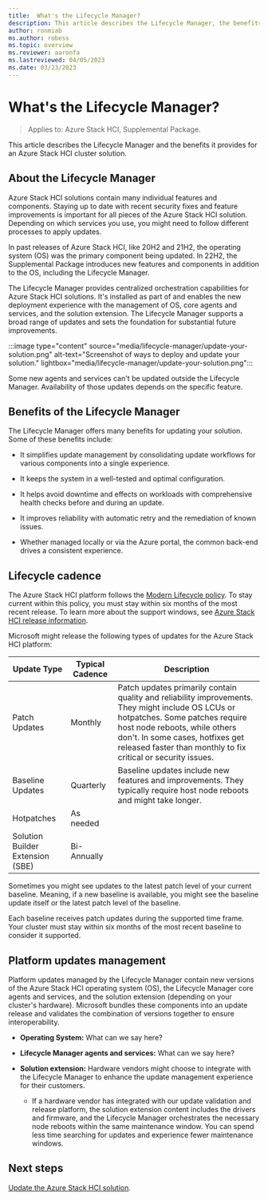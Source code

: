 ```yaml
---
title:  What's the Lifecycle Manager?
description: This article describes the Lifecycle Manager, the benefits it provides for an Azure Stack HCI cluster solution, and more.
author: ronmiab
ms.author: robess
ms.topic: overview
ms.reviewer: aaronfa
ms.lastreviewed: 04/05/2023
ms.date: 03/23/2023
---
```


# What's the Lifecycle Manager?

> Applies to: Azure Stack HCI, Supplemental Package.

This article describes the Lifecycle Manager and the benefits it provides for an Azure Stack HCI cluster solution.

## About the Lifecycle Manager

Azure Stack HCI solutions contain many individual features and components. Staying up to date with recent security fixes and feature improvements is important for all pieces of the Azure Stack HCI solution. Depending on which services you use, you might need to follow different processes to apply updates.

In past releases of Azure Stack HCI, like 20H2 and 21H2, the operating system (OS) was the primary component being updated. In 22H2, the Supplemental Package introduces new features and components in addition to the OS, including the Lifecycle Manager.

The Lifecycle Manager provides centralized orchestration capabilities for Azure Stack HCI solutions. It's installed as part of and enables the new deployment experience with the management of OS, core agents and services, and the solution extension. The Lifecycle Manager supports a broad range of updates and sets the foundation for substantial future improvements.

:::image type="content" source="media/lifecycle-manager/update-your-solution.png" alt-text="Screenshot of ways to deploy and update your solution." lightbox="media/lifecycle-manager/update-your-solution.png":::

Some new agents and services can't be updated outside the Lifecycle Manager. Availability of those updates depends on the specific feature.

## Benefits of the Lifecycle Manager

The Lifecycle Manager offers many benefits for updating your solution. Some of these benefits include:

- It simplifies update management by consolidating update workflows for various components into a single experience.

- It keeps the system in a well-tested and optimal configuration.

- It helps avoid downtime and effects on workloads with comprehensive health checks before and during an update.

- It improves reliability with automatic retry and the remediation of known issues.

- Whether managed locally or via the Azure portal, the common back-end drives a consistent experience.

## Lifecycle cadence

The Azure Stack HCI platform follows the [Modern Lifecycle policy](/lifecycle/policies/modern). To stay current within this policy, you must stay within six months of the most recent release. To learn more about the support windows, see [Azure Stack HCI release information](/azure-stack/hci/release-information).

Microsoft might release the following types of updates for the Azure Stack HCI platform:

|Update Type |Typical Cadence  |Description |
|------------|-----------------|------------|
|Patch Updates| Monthly |Patch updates primarily contain quality and reliability improvements. They might include OS LCUs or hotpatches. Some patches require host node reboots, while others don't. In some cases, hotfixes get released faster than monthly to fix critical or security issues.|
|Baseline Updates |Quarterly |Baseline updates include new features and improvements. They typically require host node reboots and might take longer.|
|Hotpatches | As needed |             |
|Solution Builder Extension (SBE)        | Bi-Annually |           |

Sometimes you might see updates to the latest patch level of your current baseline. Meaning, if a new baseline is available, you might see the baseline update itself or the latest patch level of the baseline.

Each baseline receives patch updates during the supported time frame. Your cluster must stay within six months of the most recent baseline to consider it supported.

## Platform updates management

Platform updates managed by the Lifecycle Manager contain new versions of the Azure Stack HCI operating system (OS), the Lifecycle Manager core agents and services, and the solution extension (depending on your cluster's hardware). Microsoft bundles these components into an update release and validates the combination of versions together to ensure interoperability.

- **Operating System:** What can we say here?

- **Lifecycle Manager agents and services:** What can we say here?

- **Solution extension:** Hardware vendors might choose to integrate with the Lifecycle Manager to enhance the update management experience for their customers.

  - If a hardware vendor has integrated with our update validation and release platform, the solution extension content includes the drivers and firmware, and the Lifecycle Manager orchestrates the necessary node reboots within the same maintenance window. You can spend less time searching for updates and experience fewer maintenance windows.

## Next steps

[Update the Azure Stack HCI solution](update-azure-stack-hci-solution.md).

